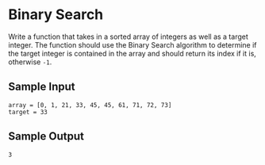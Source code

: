 # Binary Search
Write a function that takes in a sorted array of integers as well as a target integer. The function should use the Binary Search algorithm to determine if the target integer is contained in the array and should return its index if it is, otherwise ```-1```.

## Sample Input
```
array = [0, 1, 21, 33, 45, 45, 61, 71, 72, 73]
target = 33
```

## Sample Output
```3```
